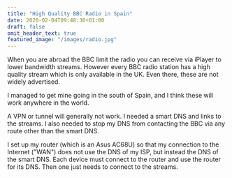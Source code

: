 ```yaml
---
title: "High Quality BBC Radio in Spain"
date: 2020-02-04T09:48:36+01:00
draft: false
omit_header_text: true
featured_image: "/images/radio.jpg"
---
```


When you are abroad the BBC limit the radio you can receive via iPlayer to lower bandwidth streams.  However every BBC radio station has a high quality stream which is only available in the UK.  Even there, these are not widely advertised.

I managed to get mine going in the south of Spain, and I think these will work anywhere in the world.

A VPN or tunnel will generally not work.  I needed a smart DNS and links to the streams.  I also needed to stop my DNS from contacting the BBC via any route other than the smart DNS.

I set up my router (which is an Asus AC68U) so that my connection to the Internet ("WAN") does not use the DNS of my ISP, but instead the DNS of the smart DNS.  Each device must connect to the router and use the router for its DNS.  Then one just needs to connect to the streams.
